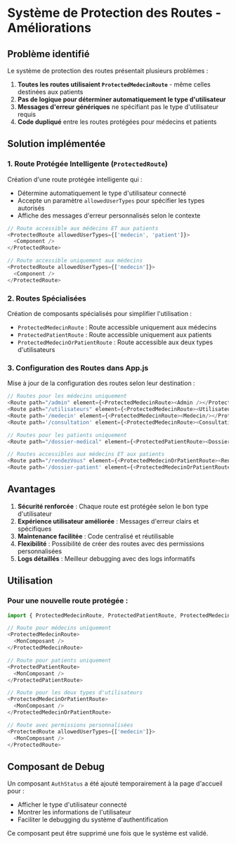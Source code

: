 # Système de Protection des Routes - Améliorations

## Problème identifié

Le système de protection des routes présentait plusieurs problèmes :

1. **Toutes les routes utilisaient `ProtectedMedecinRoute`** - même celles destinées aux patients
2. **Pas de logique pour déterminer automatiquement le type d'utilisateur**
3. **Messages d'erreur génériques** ne spécifiant pas le type d'utilisateur requis
4. **Code dupliqué** entre les routes protégées pour médecins et patients

## Solution implémentée

### 1. Route Protégée Intelligente (`ProtectedRoute`)

Création d'une route protégée intelligente qui :
- Détermine automatiquement le type d'utilisateur connecté
- Accepte un paramètre `allowedUserTypes` pour spécifier les types autorisés
- Affiche des messages d'erreur personnalisés selon le contexte

```javascript
// Route accessible aux médecins ET aux patients
<ProtectedRoute allowedUserTypes={['medecin', 'patient']}>
  <Component />
</ProtectedRoute>

// Route accessible uniquement aux médecins
<ProtectedRoute allowedUserTypes={['medecin']}>
  <Component />
</ProtectedRoute>
```

### 2. Routes Spécialisées

Création de composants spécialisés pour simplifier l'utilisation :

- `ProtectedMedecinRoute` : Route accessible uniquement aux médecins
- `ProtectedPatientRoute` : Route accessible uniquement aux patients  
- `ProtectedMedecinOrPatientRoute` : Route accessible aux deux types d'utilisateurs

### 3. Configuration des Routes dans App.js

Mise à jour de la configuration des routes selon leur destination :

```javascript
// Routes pour les médecins uniquement
<Route path="/admin" element={<ProtectedMedecinRoute><Admin /></ProtectedMedecinRoute>} />
<Route path="/utilisateurs" element={<ProtectedMedecinRoute><Utilisateurs /></ProtectedMedecinRoute>} />
<Route path='/medecin' element={<ProtectedMedecinRoute><Medecin/></ProtectedMedecinRoute>}/>
<Route path='/consultation' element={<ProtectedMedecinRoute><Consultation/></ProtectedMedecinRoute>}/>

// Routes pour les patients uniquement
<Route path="/dossier-medical" element={<ProtectedPatientRoute><DossierMedical /></ProtectedPatientRoute>} />

// Routes accessibles aux médecins ET aux patients
<Route path="/rendezVous" element={<ProtectedMedecinOrPatientRoute><RendezVous /></ProtectedMedecinOrPatientRoute>}/>
<Route path='/dossier-patient' element={<ProtectedMedecinOrPatientRoute><DossierPatient /></ProtectedMedecinOrPatientRoute>}/>
```

## Avantages

1. **Sécurité renforcée** : Chaque route est protégée selon le bon type d'utilisateur
2. **Expérience utilisateur améliorée** : Messages d'erreur clairs et spécifiques
3. **Maintenance facilitée** : Code centralisé et réutilisable
4. **Flexibilité** : Possibilité de créer des routes avec des permissions personnalisées
5. **Logs détaillés** : Meilleur debugging avec des logs informatifs

## Utilisation

### Pour une nouvelle route protégée :

```javascript
import { ProtectedMedecinRoute, ProtectedPatientRoute, ProtectedMedecinOrPatientRoute } from './services/api/protectedRoute';

// Route pour médecins uniquement
<ProtectedMedecinRoute>
  <MonComposant />
</ProtectedMedecinRoute>

// Route pour patients uniquement  
<ProtectedPatientRoute>
  <MonComposant />
</ProtectedPatientRoute>

// Route pour les deux types d'utilisateurs
<ProtectedMedecinOrPatientRoute>
  <MonComposant />
</ProtectedMedecinOrPatientRoute>

// Route avec permissions personnalisées
<ProtectedRoute allowedUserTypes={['medecin']}>
  <MonComposant />
</ProtectedRoute>
```

## Composant de Debug

Un composant `AuthStatus` a été ajouté temporairement à la page d'accueil pour :
- Afficher le type d'utilisateur connecté
- Montrer les informations de l'utilisateur
- Faciliter le debugging du système d'authentification

Ce composant peut être supprimé une fois que le système est validé. 